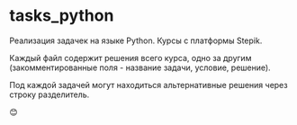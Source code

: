 # tasks_python

Реализация задачек на языке Python.
Курсы с платформы Stepik.

Каждый файл содержит решения всего курса, одно за другим (закомментированные поля - название задачи, условие, решение).

Под каждой задачей могут находиться альтернативные решения через строку разделитель.  



:blush:
